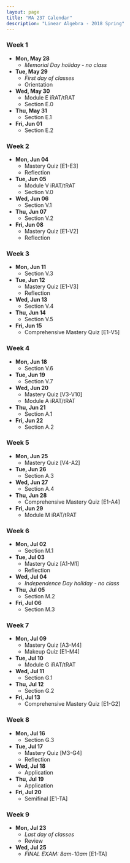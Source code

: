 ```yaml
---
layout: page
title: "MA 237 Calendar"
description: "Linear Algebra - 2018 Spring"
---
```


### Week 1

- **Mon, May 28**
    - *Memorial Day holiday - no class*
- **Tue, May 29**
    - *First day of classes*
    - Orientation
- **Wed, May 30**
    - Module E iRAT/tRAT
    - Section E.0
- **Thu, May 31**
    - Section E.1
- **Fri, Jun 01**
    - Section E.2

### Week 2

- **Mon, Jun 04**
  - Mastery Quiz [E1-E3]
  - Reflection
- **Tue, Jun 05**
  - Module V iRAT/tRAT
  - Section V.0
- **Wed, Jun 06**
  - Section V.1
- **Thu, Jun 07**
  - Section V.2
- **Fri, Jun 08**
  - Mastery Quiz [E1-V2]
  - Reflection

### Week 3

- **Mon, Jun 11**
  - Section V.3
- **Tue, Jun 12**
  - Mastery Quiz [E1-V3]
  - Reflection
- **Wed, Jun 13**
  - Section V.4
- **Thu, Jun 14**
  - Section V.5
- **Fri, Jun 15**
  - Comprehensive Mastery Quiz [E1-V5]

### Week 4

- **Mon, Jun 18**
  - Section V.6
- **Tue, Jun 19**
  - Section V.7
- **Wed, Jun 20**
  - Mastery Quiz [V3-V10]
  - Module A iRAT/tRAT
- **Thu, Jun 21**
  - Section A.1
- **Fri, Jun 22**
  - Section A.2

### Week 5

- **Mon, Jun 25**
  - Mastery Quiz [V4-A2]
- **Tue, Jun 26**
  - Section A.3
- **Wed, Jun 27**
  - Section A.4
- **Thu, Jun 28**
  - Comprehensive Mastery Quiz [E1-A4]
- **Fri, Jun 29**
  - Module M iRAT/tRAT

### Week 6

- **Mon, Jul 02**
  - Section M.1
- **Tue, Jul 03**
  - Mastery Quiz [A1-M1]
  - Reflection
- **Wed, Jul 04**
  - *Independence Day holiday - no class*
- **Thu, Jul 05**
  - Section M.2
- **Fri, Jul 06**
  - Section M.3

### Week 7

- **Mon, Jul 09**
  - Mastery Quiz [A3-M4]
  - Makeup Quiz [E1-M4]
- **Tue, Jul 10**
  - Module G iRAT/tRAT
- **Wed, Jul 11**
  - Section G.1
- **Thu, Jul 12**
  - Section G.2
- **Fri, Jul 13**
  - Comprehensive Mastery Quiz [E1-G2]

### Week 8

- **Mon, Jul 16**
  - Section G.3
- **Tue, Jul 17**
  - Mastery Quiz [M3-G4]
  - Reflection
- **Wed, Jul 18**
  - Application
- **Thu, Jul 19**
  - Application
- **Fri, Jul 20**
  - Semifinal [E1-TA]

### Week 9

- **Mon, Jul 23**
  - *Last day of classes*
  - Review
- **Wed, Jul 25**
  - *FINAL EXAM: 8am-10am* [E1-TA]
